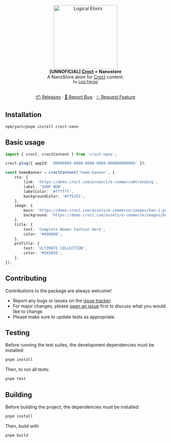 <p align="center">
    <a href="https://fryuni.dev">
        <img src="https://fryuni.dev/logo/fancy.webp" alt="Logical Elixirs" height="200"/>
    </a>
    <br />
    <strong>[UNNOFICIAL] <a href="https://croct.com?utm_campaign=croct-nano&utm_source=package-readme">Croct</a> + Nanostore</strong>
    <br />
    A NanoStore atom for <a href="https://croct.com?utm_campaign=croct-nano&utm_source=package-readme">Croct</a> content.
    <br />
    <sub>by <a href="https://fryuni.dev">Luiz Ferraz</a></sub>
</p>
<p align="center">
    <!-- <img alt="Build" src="https://img.shields.io/badge/build-passing-green" /> -->
    <!-- <img alt="Coverage" src="https://img.shields.io/badge/coverage-100%25-green" /> -->
    <!-- <img alt="Maintainability" src="https://img.shields.io/badge/maintainability-100-green" /> -->
    <!-- <br /> -->
    <br />
    <a href="https://github.com/Fryuni/croct-nano/releases">📦 Releases</a>
    ·
    <a href="https://github.com/Fryuni/croct-nano/issues/new?labels=bug">🐞 Report Bug</a>
    ·
    <a href="https://github.com/Fryuni/croct-nano/issues/new?labels=enhancement">✨ Request Feature</a>
</p>

## Installation

```sh
npm/yarn/pnpm install croct-nano
```

## Basic usage

```ts
import { croct, croctContent } from 'croct-nano';

croct.plug({ appId: '00000000-0000-0000-0000-000000000000' });

const homeBanner = croctContent('home-banner', {
    cta: {
        link: 'https://demo.croct.com/product/e-commerce#trending',
        label: 'SHOP NOW',
        labelColor: '#ffffff',
        backgroundColor: '#ff5353',
    },
    image: {
        main: 'https://demo.croct.com/assets/e-commerce/images/ban-1.png',
        background: 'https://demo.croct.com/assets/e-commerce/images/bg-1.jpg',
    },
    title: {
        text: 'Complete Women Fashion Here',
        color: '#000000',
    },
    preTitle: {
        text: 'ULTIMATE COLLECTION',
        color: '#565656',
    },
});
```

## Contributing

Contributions to the package are always welcome!

- Report any bugs or issues on the [issue tracker](https://github.com/Fryuni/croct-nano/issues).
- For major changes, please [open an issue](https://github.com/Fryuni/croct-nano/issues) first to discuss what you would like to change.
- Please make sure to update tests as appropriate.

## Testing

Before running the test suites, the development dependencies must be installed:

```sh
pnpm install
```

Then, to run all tests:

```sh
pnpm test
```

## Building

Before building the project, the dependencies must be installed:

```sh
pnpm install
```

Then, build with

```sh
pnpm build
```
